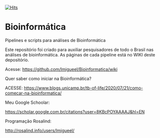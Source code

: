 [![Hits](https://hits.seeyoufarm.com/api/count/incr/badge.svg?url=https%3A%2F%2Fgithub.com%2Flmigueel%2FBioinformatica&count_bg=%2379C83D&title_bg=%23555555&icon=fedora.svg&icon_color=%23E7E7E7&title=hits&edge_flat=false)](https://hits.seeyoufarm.com)

# Bioinformática
Pipelines e scripts para análises de Bioinformática

Este repositório foi criado para auxiliar pesquisadores de todo o Brasil nas análises de bioinformática. 
As páginas de cada pipeline está no WIKI deste depositório. 

Acesse: https://github.com/lmigueel/Bioinformatica/wiki

Quer saber como iniciar na Bioinformática? 

ACESSE: https://www.blogs.unicamp.br/tb-of-life/2020/07/21/como-comecar-na-bioinformatica/

Meu Google Schoolar:

https://scholar.google.com.br/citations?user=8KBcPOYAAAAJ&hl=EN

Programação Rosalind:

http://rosalind.info/users/lmigueel/



